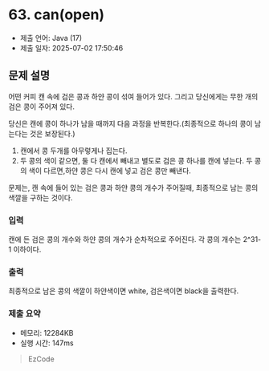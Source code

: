 # 63. can(open)
- 제출 언어: Java (17)
- 제출 일자: 2025-07-02 17:50:46

## 문제 설명

어떤 커피 캔 속에 검은 콩과 하얀 콩이 섞여 들어가 있다. 그리고 당신에게는 무한 개의 검은 콩이 주어져 있다.

당신은 캔에 콩이 하나가 남을 때까지 다음 과정을 반복한다.(최종적으로 하나의 콩이 남는다는 것은 보장된다.)

1. 캔에서 콩 두개를 아무렇게나 집는다.
2. 두 콩의 색이 같으면, 둘 다 캔에서 빼내고 별도로 검은 콩 하나를 캔에 넣는다. 두 콩의 색이 다르면,하얀 콩은 다시 캔에 넣고 검은 콩만 빼낸다.

문제는, 캔 속에 들어 있는 검은 콩과 하얀 콩의 개수가 주어질때, 최종적으로 남는 콩의 색깔을 구하는 것이다.

### 입력

캔에 든 검은 콩의 개수와 하얀 콩의 개수가 순차적으로 주어진다. 각 콩의 개수는 2^31-1 이하이다.

### 출력

최종적으로 남은 콩의 색깔이 하얀색이면 white, 검은색이면 black을 출력한다.



### 제출 요약
- 메모리: 12284KB
- 실행 시간: 147ms

> EzCode
